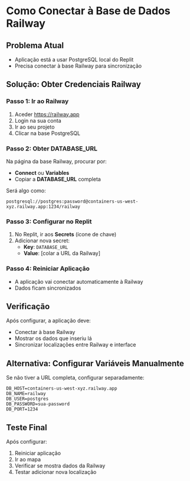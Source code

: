 # Como Conectar à Base de Dados Railway

## Problema Atual
- Aplicação está a usar PostgreSQL local do Replit
- Precisa conectar à base Railway para sincronização

## Solução: Obter Credenciais Railway

### Passo 1: Ir ao Railway
1. Aceder https://railway.app
2. Login na sua conta
3. Ir ao seu projeto
4. Clicar na base PostgreSQL

### Passo 2: Obter DATABASE_URL
Na página da base Railway, procurar por:
- **Connect** ou **Variables**
- Copiar a **DATABASE_URL** completa

Será algo como:
```
postgresql://postgres:password@containers-us-west-xyz.railway.app:1234/railway
```

### Passo 3: Configurar no Replit
1. No Replit, ir aos **Secrets** (ícone de chave)
2. Adicionar nova secret:
   - **Key**: `DATABASE_URL`
   - **Value**: [colar a URL da Railway]

### Passo 4: Reiniciar Aplicação
- A aplicação vai conectar automaticamente à Railway
- Dados ficam sincronizados

## Verificação
Após configurar, a aplicação deve:
- Conectar à base Railway
- Mostrar os dados que inseriu lá
- Sincronizar localizações entre Railway e interface

## Alternativa: Configurar Variáveis Manualmente

Se não tiver a URL completa, configurar separadamente:

```
DB_HOST=containers-us-west-xyz.railway.app
DB_NAME=railway
DB_USER=postgres
DB_PASSWORD=sua-password
DB_PORT=1234
```

## Teste Final
Após configurar:
1. Reiniciar aplicação
2. Ir ao mapa
3. Verificar se mostra dados da Railway
4. Testar adicionar nova localização